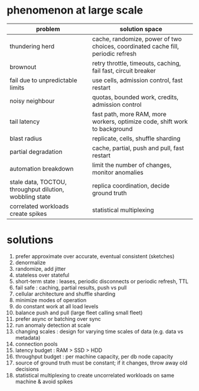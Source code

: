 
# phenomenon at large scale

| problem | solution space |
| ----  | ---- | 
| thundering herd | cache, randomize, power of two choices, coordinated cache fill, periodic refresh |
| brownout | retry throttle, timeouts, caching, fail fast, circuit breaker |
| fail due to unpredictable limits | use cells, admission control, fast restart |
| noisy neighbour | quotas, bounded work, credits, admission control |
| tail latency | fast path, more RAM, more workers, optimize code, shift work to background |
| blast radius | replicate, cells, shuffle sharding |
| partial degradation | cache, partial, push and pull, fast restart |
| automation breakdown | limit the number of changes, monitor anomalies |
| stale data, TOCTOU, throughput dilution, wobbling state | replica coordination, decide ground truth |
| correlated workloads create spikes | statistical multiplexing |

# solutions

1. prefer approximate over accurate, eventual consistent (sketches)
1. denormalize 
2. randomize, add jitter
3. stateless over stateful 
3. short-term state : leases, periodic disconnects or periodic refresh, TTL
4. fail safe : caching, partial results, push vs pull
5. cellular architecture and shuffle sharding
6. minimize modes of operation
7. do constant work at all load levels
8. balance push and pull (large fleet calling small fleet)
9. prefer async or batching over sync
10. run anomaly detection at scale
11. changing scales : design for varying time scales of data (e.g. data vs metadata)
12. connection pools
12. latency budget : RAM > SSD > HDD
13. throughput budget : per machine capacity, per db node capacity
14. source of ground truth must be constant; if it changes, throw away old decisions
15. statistical multiplexing to create uncorrelated workloads on same machine & avoid spikes
